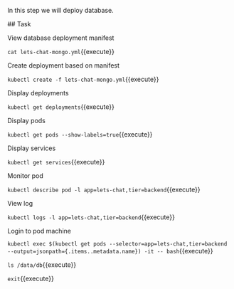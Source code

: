 In this step we will deploy database.

## Task

View database deployment manifest

`cat lets-chat-mongo.yml`{{execute}}

Create deployment based on manifest

`kubectl create -f lets-chat-mongo.yml`{{execute}}

Display deployments

`kubectl get deployments`{{execute}}

Display pods

`kubectl get pods --show-labels=true`{{execute}}

Display services

`kubectl get services`{{execute}}

Monitor pod

`kubectl describe pod -l app=lets-chat,tier=backend`{{execute}}

View log

`kubectl logs -l app=lets-chat,tier=backend`{{execute}}

Login to pod machine

`kubectl exec $(kubectl get pods --selector=app=lets-chat,tier=backend --output=jsonpath={.items..metadata.name}) -it -- bash`{{execute}}

`ls /data/db`{{execute}}

`exit`{{execute}}

